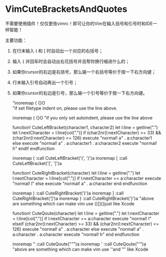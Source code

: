 # VimCuteBracketsAndQuotes

不需要使用插件！仅仅更改vimrc！即可让你的Vim在输入括号和引号时和IDE一样智能！

主要功能：

1. 在行末输入 ( 和 [ 时自动出一个对应的右括号；

2. 输入 { 并回车时会自动出右花括号并且帮你换行缩进什么的；

3. 如果你cursor的右边是右括号，那么输一个右括号等价于按一下右方向键；

4. 行末输入引号自动再出一个引号；

5. 如果你cursor的右边是引号，那么输一个引号等价于按一下右方向键。



	"inoremap {<cr> {<cr><BS>}<ESC>O    
	"if set filetype indent on, please use the line above.

	inoremap {<cr> {<cr>}<ESC>O<TAB>
	"if you only set autoindent, please use the line above

	function! CuteLeftBracket(character1, character2)
		let l:line = getline(".")
		let l:nextCharacter = l:line[col(".")]
		if (char2nr(l:nextCharacter) >= 33) && (char2nr(l:nextCharacter) <= 126)
			execute "normal! a" . a:character1
		else
			execute "normal! a" . a:character1 . a:character2
			execute "normal! h"
		endif
	endfunction

	inoremap ( <ESC>:call CuteLeftBracket('(', ')')<cr>a
	inoremap [ <ESC>:call CuteLeftBracket('[', ']')<cr>a

	function! CuteRightBracket(character)
		let l:line = getline(".")
		let l:nextCharacter = l:line[col(".")] 
		if l:nextCharacter == a:character 
			execute "normal! l"
		else
			execute "normal! a" . a:character
		end
	endfunction

	inoremap ) <ESC>:call CuteRightBracket(')')<cr>a
	inoremap ] <ESC>:call CuteRightBracket(']')<cr>a
	inoremap } <ESC>:call CuteRightBracket('}')<cr>a
	"above are something which can make vim use ()[]{}just like Xcode

	function! CuteQoute(character)
		let l:line = getline(".")
		let l:nextCharacter = l:line[col(".")] 
		if l:nextCharacter == a:character 
			execute "normal! l"
		elseif (char2nr(l:nextCharacter) >= 33) && (char2nr(l:nextCharacter) <= 126)
			execute "normal! a" . a:character
		else
			execute "normal! a" . a:character . a:character
			execute "normal! h"
		end
	endfunction

	inoremap " <ESC>:call CuteQoute("\"")<cr>a
	inoremap ' <ESC>:call CuteQoute("'")<cr>a
	"above are something which can make vim use ''and \"" like Xcode
